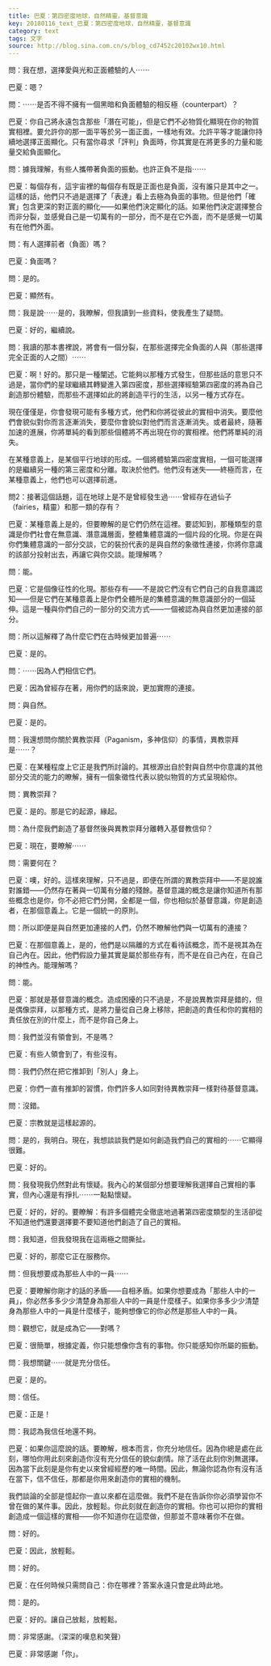 ```yaml
---
title: 巴夏：第四密度地球，自然精靈，基督意識
key: 20180116_text_巴夏：第四密度地球，自然精靈，基督意識
category: text
tags: 文字
source: http://blog.sina.com.cn/s/blog_cd7452c20102wx10.html
---
```


問：我在想，選擇愛與光和正面體驗的人⋯⋯

巴夏：嗯？

問：⋯⋯是否不得不擁有一個黑暗和負面體驗的相反極（counterpart）？

巴夏：你自己將永遠包含那些「潛在可能」，但是它們不必物質化顯現在你的物質實相裡。要允許你的那一面平等於另一面正面，一樣地有效。允許平等才能讓你持續地選擇正面顯化。只有當你尋求「評判」負面時，你其實是在將更多的力量和能量交給負面顯化。

問：據我理解，有些人攜帶著負面的振動。也許正負不是指⋯⋯

巴夏：每個存有，這宇宙裡的每個存有既是正面也是負面，沒有誰只是其中之一。這樣的話，他們只不過是選擇了「表達」看上去極為負面的事物。但是他們「確實」包含更深的對正面的顯化——如果他們決定顯化的話。如果他們決定選擇整合而非分裂，並感覺自己是一切萬有的一部分，而不是在它外面，而不是感覺一切萬有在他們外面。

問：有人選擇前者（負面）嗎？

巴夏：負面嗎？

問：是的。

巴夏：顯然有。

問：我是說⋯⋯是的，我瞭解，但我讀到一些資料，使我產生了疑問。

巴夏：好的，繼續說。

問：我讀的那本書裡說，將會有一個分裂，在那些選擇完全負面的人與（那些選擇完全正面的人之間）⋯⋯

巴夏：啊！好的。那只是一種闡述。它能夠以那種方式發生，但那些話的意思只不過是，當你們的星球繼續其轉變進入第四密度，那些選擇經驗第四密度的將為自己創造那份體驗，而那些不選擇如此的將創造平行的生活，以另一種方式存在。

現在僅僅是，你會發現可能有多種方式，他們和你將從彼此的實相中消失。要麼他們會貌似對你而言逐漸消失，要麼你會貌似對他們而言逐漸消失。或者最終，隨著加速的進展，你將單純的看到那些個體將不再出現在你的實相裡。他們將單純的消失。

在某種意義上，是某個平行地球的形成。一個將體驗第四密度實相，一個可能選擇的是繼續另一種的第三密度和分離。取決於他們。他們沒有迷失——終極而言，在某種意義上，他們也可以選擇前進。

問2：接著這個話題，這在地球上是不是曾經發生過⋯⋯曾經存在過仙子（fairies，精靈）和那一類的存有？

巴夏：某種意義上是的，但要瞭解的是它們仍然在這裡。要認知到，那種類型的意識是你們社會在無意識、潛意識層面，整體集體意識的一個片段的化現。你是在與你們集體意識的一部分交談，它的裝扮代表的是與自然的象徵性連接，你將你意識的該部分投射出去，再讓它與你交談。能理解嗎？

問：能。

巴夏：它是個像征性的化現。那些存有——不是說它們沒有它們自己的自我意識認知——但是它們在某種意義上是你們全體所是的集體意識的無意識部分的一個延伸。這是一種與你們自己的一部分的交流方式——一個被認為與自然更加連接的部分。

問：所以這解釋了為什麼它們在古時候更加普遍⋯⋯

巴夏：是的。

問：⋯⋯因為人們相信它們。

巴夏：因為曾經存在著，用你們的話來說，更加實際的連接。

問：與自然。

巴夏：是的。

問：我還想問你關於異教崇拜（Paganism，多神信仰）的事情，異教崇拜是⋯⋯？

巴夏：在某種程度上它正是我們所討論的。其根源出自於對與自然中你意識的其他部分交流的能力的瞭解，擁有一個象徵性代表以貌似物質的方式呈現給你。

問：異教崇拜？

巴夏：是的。那是它的起源，緣起。

問：為什麼我們創造了基督然後與異教崇拜分離轉入基督教信仰？

巴夏：現在，要瞭解⋯⋯

問：需要何在？

巴夏：噢，好的。這樣來理解，只不過是，即便在所謂的異教崇拜中——不是說誰對誰錯——仍然存在著與一切萬有分離的殘餘。基督意識的概念是讓你知道所有那些概念也是你，你不必把它們分開，全都是一個，你也相似於基督意識，你是創造者，在那個意義上。它是一個統一的原則。

問：所以即便是與自然更加連接的人們，仍然不瞭解他們與一切萬有的連接？

巴夏：在那個意義上，是的，他們是以隔離的方式在看待該概念，而不是視其為在自己內在。因此，他們假設力量其實是屬於那些存有，而不是在自己內在，在自己的神性內。能理解嗎？

問：能。

巴夏：那就是基督意識的概念。造成困擾的只不過是，不是說異教崇拜是錯的，但是偶像崇拜，以那種方式，是將力量從自己身上移除，把創造的責任和你的實相的責任放在別的什麼上，而不是你自己身上。

問：我們並沒有領會到，不是嗎？

巴夏：有些人領會到了，有些沒有。

問：我們仍然在把它推卸到「別人」身上。

巴夏：你們一直有推卸的習慣，你們許多人如同對待異教崇拜一樣對待基督意識。

問：沒錯。

巴夏：宗教就是這樣起源的。

問：是的，我明白。現在，我想談談我們是如何創造我們自己的實相的⋯⋯它顯得很難。

巴夏：好的。

問：我發現我仍然對此有懷疑。我內心的某個部分想要理解我選擇自己實相的事實，但內心還是有掙扎⋯⋯一點點懷疑。

巴夏：好的，好的。要瞭解：有許多個體完全徹底地過著第四密度類型的生活卻從不知道他們還要選擇要不要知道他們創造了自己的實相。

問：我知道，但我發現我在這兩極之間撕扯。

巴夏：好的，那麼它正在服務你。

問：但我想要成為那些人中的一員⋯⋯

巴夏：要瞭解你剛才的話的矛盾——自相矛盾。如果你想要成為「那些人中的一員」，你必然多多少少清楚身為那些人中的一員是什麼樣子。如果你多多少少清楚身為那些人中的一員是什麼樣子，能夠想像它的你必然是那些人中的一員。

問：觀想它，就是成為它——對嗎？

巴夏：很簡單，根據定義，你只能想像你含有的事物。你只能感知你所屬的振動。

問：我想關鍵⋯⋯就是充分信任。

巴夏：是的。

問：信任。

巴夏：正是！

問：我認為我信任地還不夠。

巴夏：如果你這麼說的話。要瞭解，根本而言，你充分地信任。因為你總是處在此刻，哪怕你用此刻來創造你沒有充分信任的貌似劇情。除了活在此刻你別無選擇。因為當下此刻是是你有史以來曾經經歷的唯一時間。因此，無論你認為你有沒有活在當下，信不信任，那都是你用來創造你的實相的機制。

我們談論的全部是憶起你一直以來都在這麼做。我們不是在告訴你你必須學習你不曾在做的某件事。因此，放輕鬆。你此刻就在創造你的實相。你也可以把你的實相創造成一個這樣的實相——你不知道你在這麼做，但那並不意味著你不在做。

問：好的。

巴夏：因此，放輕鬆。

問：好的。

巴夏：在任何時候只需問自己：你在哪裡？答案永遠只會是此時此地。

問：是的。

巴夏：好的。讓自己放鬆，放輕鬆。

問：非常感謝。（深深的嘆息和笑聲）

巴夏：非常感謝「你」。
